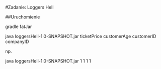 #Zadanie: Loggers Hell

##Uruchomienie 

gradle fatJar

java loggersHell-1.0-SNAPSHOT.jar ticketPrice customerAge customerID companyID

np.
 
java loggersHell-1.0-SNAPSHOT.jar 1 1 1 1
